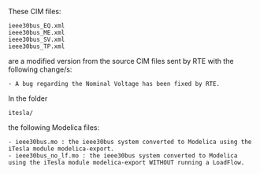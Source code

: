 These CIM files:

	ieee30bus_EQ.xml
	ieee30bus_ME.xml
	ieee30bus_SV.xml
	ieee30bus_TP.xml
	
are a modified version from the source CIM files sent by RTE with the following change/s:

	- A bug regarding the Nominal Voltage has been fixed by RTE.
	
In the folder 
	
	itesla/
	
the following Modelica files:

	- ieee30bus.mo : the ieee30bus system converted to Modelica using the iTesla module modelica-export.
	- ieee30bus_no_lf.mo : the ieee30bus system converted to Modelica using the iTesla module modelica-export WITHOUT running a LoadFlow.